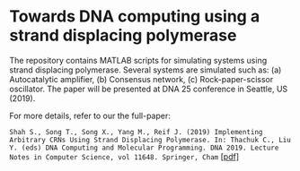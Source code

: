 # Towards DNA computing using a strand displacing polymerase
The repository contains MATLAB scripts for simulating systems using strand displacing polymerase. Several systems are simulated such as: (a) Autocatalytic amplifier, (b) Consensus network, (c) Rock-paper-scissor oscillator. The paper will be presented at DNA 25 conference in Seattle, US (2019). 

For more details, refer to our the full-paper:

`Shah S., Song T., Song X., Yang M., Reif J. (2019) Implementing Arbitrary CRNs Using Strand Displacing Polymerase. In: Thachuk C., Liu Y. (eds) DNA Computing and Molecular Programming. DNA 2019. Lecture Notes in Computer Science, vol 11648. Springer, Cham` [[pdf]](https://people.duke.edu/~sns37/assets/dna25_polymeraseCRN.pdf)
